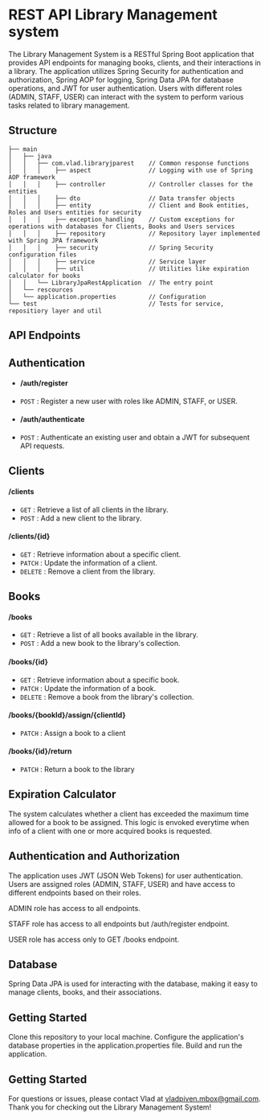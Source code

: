 # REST API Library Management system
The Library Management System is a RESTful Spring Boot application that provides API endpoints for managing books, clients, and their interactions in a library. The application utilizes Spring Security for authentication and authorization, Spring AOP for logging, Spring Data JPA for database operations, and JWT for user authentication. Users with different roles (ADMIN, STAFF, USER) can interact with the system to perform various tasks related to library management.

## Structure
```
├── main
│   ├── java          
│   │   ├── com.vlad.libraryjparest    // Common response functions
│   │   │    ├── aspect                // Logging with use of Spring AOP framework 
│   │   │    ├── controller            // Controller classes for the entities
│   │   │    ├── dto                   // Data transfer objects
│   │   │    ├── entity                // Client and Book entities, Roles and Users entities for security
│   │   │    ├── exception_handling    // Custom exceptions for operations with databases for Clients, Books and Users services 
│   │   │    ├── repository            // Repository layer implemented with Spring JPA framework
│   │   │    ├── security              // Spring Security configuration files
│   │   │    ├── service               // Service layer
│   │   │    ├── util                  // Utilities like expiration calculator for books                        
│   │   └── LibraryJpaRestApplication  // The entry point
│   └── rescources
│   └── application.properties         // Configuration
└── test                               // Tests for service, repositiory layer and util
```

## API Endpoints
## Authentication

* #### /auth/register
* `POST` : Register a new user with roles like ADMIN, STAFF, or USER.

* #### /auth/authenticate
* `POST` : Authenticate an existing user and obtain a JWT for subsequent API requests.

## Clients

#### /clients
* `GET` : Retrieve a list of all clients in the library.
* `POST` : Add a new client to the library.

#### /clients/{id}
* `GET` : Retrieve information about a specific client.
* `PATCH` : Update the information of a client.
* `DELETE` : Remove a client from the library.

## Books

#### /books
* `GET` : Retrieve a list of all books available in the library.
* `POST` : Add a new book to the library's collection.

#### /books/{id}
* `GET` : Retrieve information about a specific book.
* `PATCH` : Update the information of a book.
* `DELETE` : Remove a book from the library's collection.

#### /books/{bookId}/assign/{clientId}
* `PATCH` : Assign a book to a client

#### /books/{id}/return
* `PATCH` : Return a book to the library

## Expiration Calculator
The system calculates whether a client has exceeded the maximum time allowed for a book to be assigned. This logic is envoked everytime when info of a client with one or more acquired books is requested.

## Authentication and Authorization
The application uses JWT (JSON Web Tokens) for user authentication. Users are assigned roles (ADMIN, STAFF, USER) and have access to different endpoints based on their roles.

ADMIN role has access to all endpoints.

STAFF role has access to all endpoints but /auth/register endpoint.

USER role has access only to GET /books endpoint.

## Database
Spring Data JPA is used for interacting with the database, making it easy to manage clients, books, and their associations.

## Getting Started
Clone this repository to your local machine.
Configure the application's database properties in the application.properties file.
Build and run the application.

## Getting Started
For questions or issues, please contact Vlad at vladpiven.mbox@gmail.com.
Thank you for checking out the Library Management System!
